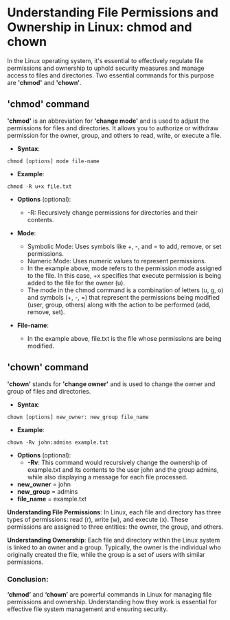 # Understanding File Permissions and Ownership in Linux: chmod and chown

In the Linux operating system, it's essential to effectively regulate file permissions and ownership to uphold security measures and manage access to files and directories. Two essential commands for this purpose are **'chmod'** and **'chown'**. 

## 'chmod' command
**'chmod'** is an abbreviation for **'change mode'** and is used to adjust the permissions for files and directories. It allows you to authorize or withdraw permission for the owner, group, and others to read, write, or execute a file.

- **Syntax**:  
```
chmod [options] mode file-name
```
- **Example**:      
```
chmod -R u+x file.txt
```
- **Options** (optional):
    - -R: Recursively change permissions for directories and their contents.

- **Mode**:
    - Symbolic Mode: Uses symbols like +, -, and = to add, remove, or set permissions.
    - Numeric Mode: Uses numeric values to represent permissions.
    - In the example above, mode refers to the permission mode assigned to the file. In this case, +x specifies that execute permission is being added to the file for the owner (u).
    - The mode in the chmod command is a combination of letters (u, g, o) and symbols (+, -, =) that represent the permissions being modified (user, group, others) along with the action to be performed (add, remove, set).
- **File-name**:      
    - In the example above, file.txt is the file whose permissions are being modified.

## 'chown' command
**'chown'** stands for **'change owner'** and is used to change the owner and group of files and directories.

- **Syntax**: 
```
chown [options] new_owner: new_group file_name
```
- **Example**:     
```
chown -Rv john:admins example.txt
```
- **Options** (optional):
    - **-Rv**: This command would recursively change the ownership of example.txt and its contents to the user john and the group admins, while also displaying a message for each file processed. 
- **new_owner** = john
- **new_group** = admins
- **file_name** = example.txt

**Understanding File Permissions**: In Linux, each file and directory has three types of permissions: read (r), write (w), and execute (x). These permissions are assigned to three entities: the owner, the group, and others.

**Understanding Ownership**: Each file and directory within the Linux system is linked to an owner and a group. Typically, the owner is the individual who originally created the file, while the group is a set of users with similar permissions.

### Conclusion: 
**‘chmod’** and **‘chown’** are powerful commands in Linux for managing file permissions and ownership. Understanding how they work is essential for effective file system management and ensuring security.

